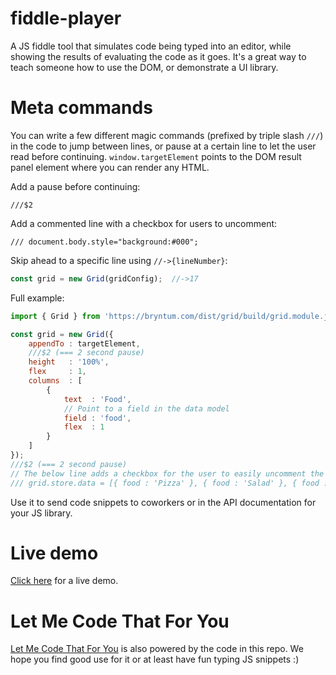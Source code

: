 # fiddle-player
A JS fiddle tool that simulates code being typed into an editor, while showing the results of evaluating the code as it goes. 
It's a great way to teach someone how to use the DOM, or demonstrate a UI library.

# Meta commands
You can write a few different magic commands (prefixed by triple slash `///`) in the code to jump between lines, or pause at a 
certain line to let the user read before continuing. `window.targetElement` points to the DOM result panel element where you can 
render any HTML. 

Add a pause before continuing:
```
///$2 
```

Add a commented line with a checkbox for users to uncomment:
```
/// document.body.style="background:#000";
```

Skip ahead to a specific line using `//->{lineNumber}`:
```javascript
const grid = new Grid(gridConfig);  //->17
```

Full example:
```javascript
import { Grid } from 'https://bryntum.com/dist/grid/build/grid.module.js';

const grid = new Grid({
    appendTo : targetElement,
    ///$2 (=== 2 second pause) 
    height   : '100%',
    flex     : 1,
    columns  : [
        {
            text  : 'Food',
            // Point to a field in the data model
            field : 'food',
            flex  : 1
        }
    ]
});
///$2 (=== 2 second pause) 
// The below line adds a checkbox for the user to easily uncomment the line
/// grid.store.data = [{ food : 'Pizza' }, { food : 'Salad' }, { food : 'Burger' }];
```

Use it to send code snippets to coworkers or in the API documentation for your JS library.

# Live demo 

[Click here](https://lmctfy.net/player) for a live demo.

# Let Me Code That For You

[Let Me Code That For You](https://lmctfy.net/) is also powered by the code in this repo. We hope you find good use for
it or at least have fun typing JS snippets :)

